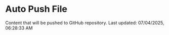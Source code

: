 # Auto Push File

Content that will be pushed to GitHub repository.
Last updated: 07/04/2025, 06:28:33 AM